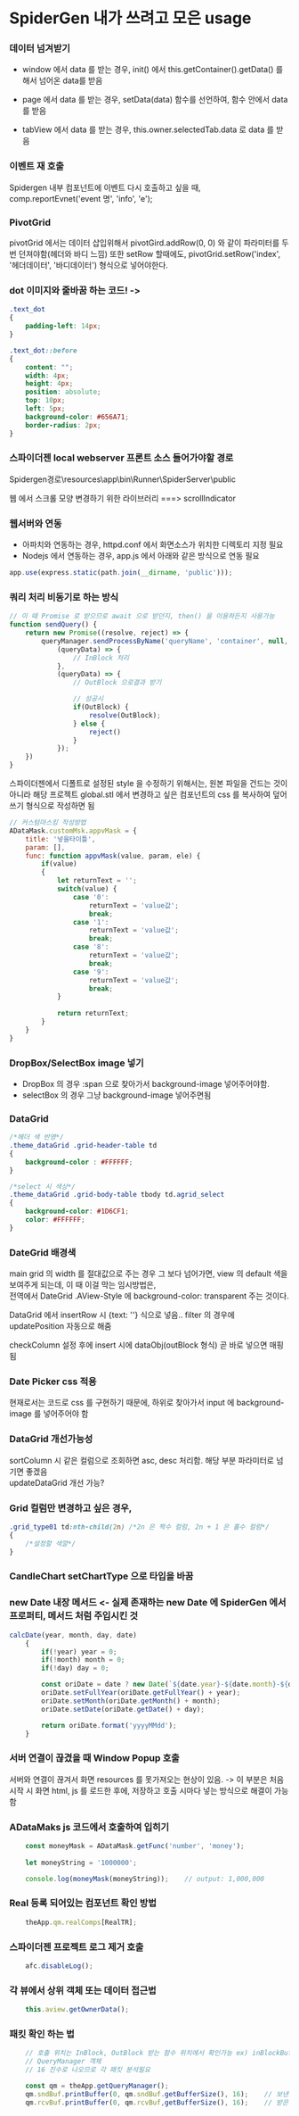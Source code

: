 # SpiderGen 내가 쓰려고 모은 usage

### 데이터 넘겨받기
* window 에서 data 를 받는 경우, init() 에서 this.getContainer().getData() 를 해서 넘어온 data를 받음

* page 에서 data 를 받는 경우, setData(data) 함수를 선언하여, 함수 안에서 data 를 받음

* tabView 에서 data 를 받는 경우, this.owner.selectedTab.data 로 data 를 받음

### 이벤트 재 호출
Spidergen 내부 컴포넌트에 이벤트 다시 호출하고 싶을 때, comp.reportEvnet('event 명', 'info', 'e');

### PivotGrid
pivotGrid 에서는 데이터 삽입위해서 pivotGird.addRow(0, 0) 와 같이 파라미터를 두번 던져야함(헤더와 바디 느낌) 또한 setRow 할때에도, pivotGrid.setRow('index', '헤더데이터', '바디데이터') 형식으로 넣어야한다.

### dot 이미지와 줄바꿈 하는 코드! -> 
```css
.text_dot
{
	padding-left: 14px;
}

.text_dot::before
{
	content: "";
	width: 4px;
	height: 4px;
	position: absolute;
	top: 10px;
	left: 5px;
	background-color: #656A71;
	border-radius: 2px;
}
```

### 스파이더젠 local webserver 프론트 소스 들어가야할 경로

Spidergen경로\resources\app\bin\Runner\SpiderServer\public</br>

웹 에서 스크롤 모양 변경하기 위한 라이브러리 ===> scrollIndicator</br>

### 웹서버와 연동
* 아파치와 연동하는 경우, httpd.conf 에서 화면소스가 위치한 디렉토리 지정 필요
* Nodejs 에서 연동하는 경우, app.js 에서 아래와 같은 방식으로 연동 필요
```js
app.use(express.static(path.join(__dirname, 'public')));
```


### 쿼리 처리 비동기로 하는 방식
```js
// 이 때 Promise 로 받으므로 await 으로 받던지, then() 을 이용하든지 사용가능
function sendQuery() {
	return new Promise((resolve, reject) => {
		queryManager.sendProcessByName('queryName', 'container', null,
			(queryData) => {
				// InBlock 처리
			},
			(queryData) => {
				// OutBlock 으로결과 받기

				// 성공시
				if(OutBlock) {
					resolve(OutBlock);
				} else {
					reject()
				}
			});
	})
}
```

스파이더젠에서 디폴트로 설정된 style 을 수정하기 위해서는, 원본 파일을 건드는 것이 아니라 해당 프로젝트 global.stl 에서 변경하고 싶은 컴포넌트의 css 를 복사하여 덮어쓰기 형식으로 작성하면 됨

```js
// 커스텀마스킹 작성방법
ADataMask.customMsk.appvMask = {
	title: '넣을타이틀',
	param: [],
	func: function appvMask(value, param, ele) {
		if(value)
		{			
			let returnText = '';
			switch(value) {
				case '0':
					returnText = 'value값';
					break;
				case '1':
					returnText = 'value값';
					break;
				case '8':
					returnText = 'value값';
					break;
				case '9':
					returnText = 'value값';
					break;
			}
			
			return returnText;
		}
	}
}
```

### DropBox/SelectBox image 넣기
- DropBox 의 경우 :span 으로 찾아가서 background-image 넣어주어야함.
- selectBox 의 경우 그냥 background-image 넣어주면됨

### DataGrid 
```css
/*헤더 색 반영*/
.theme_dataGrid .grid-header-table td
{
	background-color : #FFFFFF;
}

/*select 시 색상*/
.theme_dataGrid .grid-body-table tbody td.agrid_select
{
	background-color: #1D6CF1;
	color: #FFFFFF;
}
```
### DateGrid 배경색
main grid 의 width 를 절대값으로 주는 경우 그 보다 넘어가면, view 의 default 색을 보여주게 되는데, 이 때 이걸 막는 임시방법은,</br>
전역에서 DateGrid .AView-Style 에 background-color: transparent 주는 것이다.</br>

DataGrid 에서 insertRow 시 {text: ''} 식으로 넣음.. filter 의 경우에 updatePosition 자동으로 해줌</br>

checkColumn 설정 후에 insert 시에 dataObj(outBlock 형식) 곧 바로 넣으면 매핑됨


### Date Picker css 적용
현재로서는 코드로 css 를 구현하기 때문에, 하위로 찾아가서 input 에 background-image 를 넣어주어야 함

### DataGrid 개선가능성
sortColumn 시 같은 컬럼으로 조회하면 asc, desc 처리함. 해당 부분 파라미터로 넘기면 좋겠음</br>
updateDataGrid 개선 가능?</br>


### Grid 컬럼만 변경하고 싶은 경우,
```css
.grid_type01 td:nth-child(2n) /*2n 은 짝수 컬럼, 2n + 1 은 홀수 컬럼*/
{
	/*설정할 색깔*/
}
```


### CandleChart setChartType 으로 타입을 바꿈

### new Date 내장 메서드 <- 실제 존재하는 new Date 에 SpiderGen 에서 프로퍼티, 메서드 처럼 주입시킨 것
```js
calcDate(year, month, day, date)
    {
        if(!year) year = 0;
        if(!month) month = 0;
        if(!day) day = 0;

        const oriDate = date ? new Date(`${date.year}-${date.month}-${date.day}`) : new Date();
        oriDate.setFullYear(oriDate.getFullYear() + year);
        oriDate.setMonth(oriDate.getMonth() + month);
        oriDate.setDate(oriDate.getDate() + day);

        return oriDate.format('yyyyMMdd');
    }
```

### 서버 연결이 끊겼을 때 Window Popup 호출
서버와 연결이 끊겨서 화면 resources 를 못가져오는 현상이 있음. -> 이 부분은 처음 시작 시 화면 html, js 를 로드한 후에, 저장하고 호출 시마다 넣는 방식으로 해결이 가능함


### ADataMaks js 코드에서 호출하여 입히기
```js
	const moneyMask = ADataMask.getFunc('number', 'money');
	
	let moneyString = '1000000';

	console.log(moneyMask(moneyString));	// output: 1,000,000
```


### Real 등록 되어있는 컴포넌트 확인 방법
```js
	theApp.qm.realComps[RealTR];
```


### 스파이더젠 프로젝트 로그 제거 호출
```js
	afc.disableLog();
```


### 각 뷰에서 상위 객체 또는 데이터 접근법
```js
	this.aview.getOwnerData();
```


### 패킷 확인 하는 법
```js
	// 호출 위치는 InBlock, OutBlock 받는 함수 위치에서 확인가능 ex) inBlockBuffer() or outBlockBuffer()
	// QueryManager 객체
	// 16 진수로 나오므로 각 패킷 분석필요

	const qm = theApp.getQueryManager();
	qm.sndBuf.printBuffer(0, qm.sndBuf.getBufferSize(), 16);	// 보낸 패킷(InBlock)
	qm.rcvBuf.printBuffer(0, qm.rcvBuf,getBufferSize(), 16);	// 받은 패킷(OutBlock)
```
